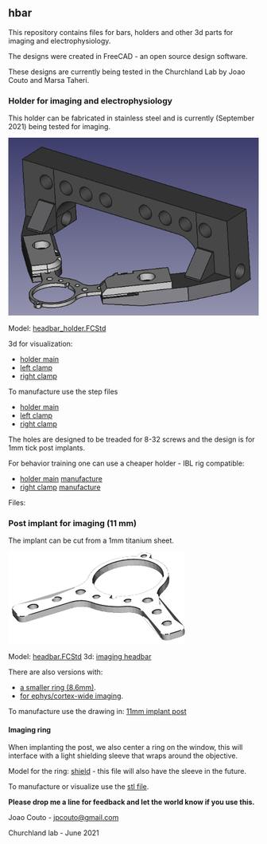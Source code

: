 ## hbar

This repository contains files for bars, holders and other 3d parts for imaging and electrophysiology.

The designs were created in FreeCAD - an open source design software.

These designs are currently being tested in the Churchland Lab by Joao Couto and Marsa Taheri.

### Holder for imaging and electrophysiology

This holder can be fabricated in stainless steel and is currently (September 2021) being tested for imaging.

![picture](images/headbar_holder.png)


Model: [headbar_holder.FCStd](models/headbar_holder.FCStd)

3d for visualization:
 - [holder main](stl/headbar_holder_main.stl)
 - [left clamp](stl/headbar_holder_clamp_left.stl)
 - [right clamp](stl/headbar_holder_clamp_right.stl)

To manufacture use the step files
 - [holder main](step/headbar_holder_main.step)
 - [left clamp](step/headbar_holder_clamp_left.step)
 - [right clamp](step/headbar_holder_clamp_right.step)

The holes are designed to be treaded for 8-32 screws and the design is for 1mm tick post implants.

For behavior training one can use a cheaper holder - IBL rig compatible:
 - [holder main](stl/behavior_holder_main.stl) [manufacture](step/behavior_holder_main.step)
 - [right clamp](stl/behavior_holder_clamp.stl) [manufacture](step/behavior_holder_clamp.step)

Files: 

### Post implant for imaging (11 mm)

The implant can be cut from a 1mm titanium sheet.

![picture](images/imaging_post.png)

Model: [headbar.FCStd](models/headbar.FCStd)
3d: [imaging headbar](stl/headbar_imaging.stl)

There are also versions with:
   - [a smaller ring (8.6mm)](stl/headbar_imaging_8.6mm.stl).
   - [for ephys/cortex-wide imaging](stl/headbar_ephys.stl).

To manufacture use the drawing in: [11mm implant post](drawings/2p_headbar.pdf)


#### Imaging ring

When implanting the post, we also center a ring on the window, this will interface with a light shielding sleeve that wraps around the objective.  

Model for the ring: [shield](models/imaging_shield.FCStd) - this file will also have the sleeve in the future.

To manufacture or visualize use the [stl file](stl/ring_imaging.stl). 


**Please drop me a line for feedback and let the world know if you use this.**

Joao Couto - jpcouto@gmail.com

Churchland lab - June 2021